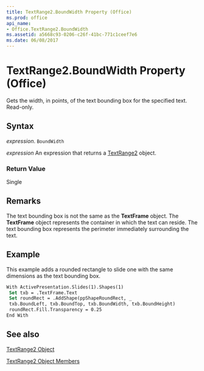 ```yaml
---
title: TextRange2.BoundWidth Property (Office)
ms.prod: office
api_name:
- Office.TextRange2.BoundWidth
ms.assetid: a5668c93-0206-c26f-41bc-771c1ceef7e6
ms.date: 06/08/2017
---
```



# TextRange2.BoundWidth Property (Office)

Gets the width, in points, of the text bounding box for the specified text. Read-only.


## Syntax

 _expression_. `BoundWidth`

 _expression_ An expression that returns a [TextRange2](./Office.TextRange2.md) object.


### Return Value

Single


## Remarks

The text bounding box is not the same as the  **TextFrame** object. The **TextFrame** object represents the container in which the text can reside. The text bounding box represents the perimeter immediately surrounding the text.


## Example

This example adds a rounded rectangle to slide one with the same dimensions as the text bounding box.


```vb
With ActivePresentation.Slides(1).Shapes(1) 
 Set txb = .TextFrame.Text 
 Set roundRect = .AddShape(ppShapeRoundRect, _ 
 txb.BoundLeft, txb.BoundTop, txb.BoundWidth, txb.BoundHeight) 
 roundRect.Fill.Transparency = 0.25 
End With 

```


## See also


[TextRange2 Object](Office.TextRange2.md)



[TextRange2 Object Members](./overview/textrange2-members-office.md)

